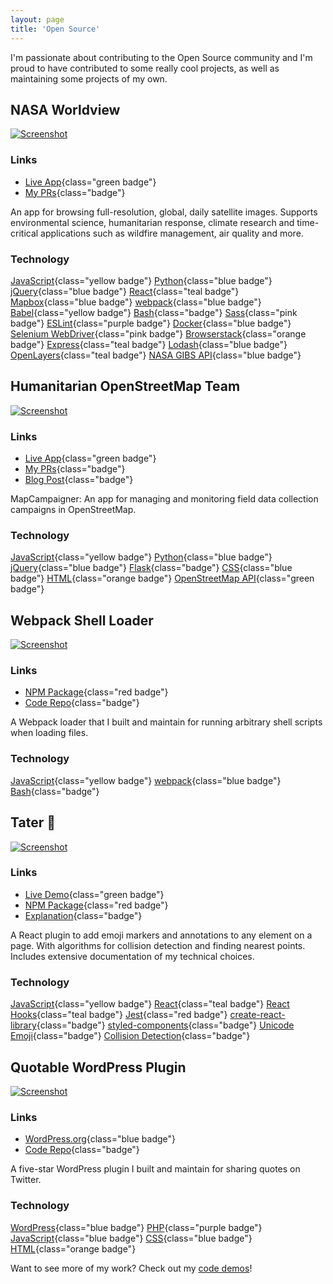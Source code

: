 ```yaml
---
layout: page
title: 'Open Source'
---
```


I'm passionate about contributing to the Open Source community and I'm proud to have contributed to some really cool projects, as well as maintaining some projects of my own.

<div class="tile-list">
<div class="project tile">

## NASA Worldview

[![Screenshot](/screenshots/nasa-worldview.png)](https://worldview.earthdata.nasa.gov/)

### Links

- [Live App](https://worldview.earthdata.nasa.gov/){class="green badge"}
- [My PRs](https://github.com/nasa-gibs/worldview/pulls?utf8=%E2%9C%93&q=+is%3Apr+author%3Alocaljo+){class="badge"}

An app for browsing full-resolution, global, daily satellite images. Supports environmental science, humanitarian response, climate research and time-critical applications such as wildfire management, air quality and more.

### Technology

[JavaScript](#){class="yellow badge"}
[Python](#){class="blue badge"}
[jQuery](#){class="blue badge"}
[React](#){class="teal badge"}
[Mapbox](#){class="blue badge"}
[webpack](#){class="blue badge"}
[Babel](#){class="yellow badge"}
[Bash](#){class="badge"}
[Sass](#){class="pink badge"}
[ESLint](#){class="purple badge"}
[Docker](#){class="blue badge"}
[Selenium WebDriver](#){class="pink badge"}
[Browserstack](#){class="orange badge"}
[Express](#){class="teal badge"}
[Lodash](#){class="blue badge"}
[OpenLayers](#){class="teal badge"}
[NASA GIBS API](#){class="blue badge"}

</div>
<div class="project tile">

## Humanitarian OpenStreetMap Team

[![Screenshot](/screenshots/humanitarian-osm-mapcampaigner.png)](https://campaigns.hotosm.org/)

### Links

- [Live App](https://campaigns.hotosm.org/){class="green badge"}
- [My PRs](https://github.com/hotosm/MapCampaigner/pulls?utf8=%E2%9C%93&q=is%3Apr+author%3Alocaljo+){class="badge"}
- [Blog Post](https://www.hotosm.org/updates/mapcampaigner-gets-new-look-and-features-for-2020/){class="badge"}

MapCampaigner: An app for managing and monitoring field data collection campaigns in OpenStreetMap.

### Technology

[JavaScript](#){class="yellow badge"}
[Python](#){class="blue badge"}
[jQuery](#){class="blue badge"}
[Flask](#){class="badge"}
[CSS](#){class="blue badge"}
[HTML](#){class="orange badge"}
[OpenStreetMap API](#){class="green badge"}

</div>
<div class="project tile">

## Webpack Shell Loader

[![Screenshot](/screenshots/webpack-shell-loader.png)](https://www.npmjs.com/package/shell-loader)

### Links

- [NPM Package](https://www.npmjs.com/package/shell-loader){class="red badge"}
- [Code Repo](https://github.com/localjo/shell-loader){class="badge"}

A Webpack loader that I built and maintain for running arbitrary shell scripts when loading files.

### Technology

[JavaScript](#){class="yellow badge"}
[webpack](#){class="blue badge"}
[Bash](#){class="badge"}

</div>

<div class="project tile">

## Tater 🥔

[![Screenshot](/screenshots/react-tater.png)](https://www.npmjs.com/package/react-tater)

### Links

- [Live Demo](https://iamlocaljo.com/graphy-react-challenge/){class="green badge"}
- [NPM Package](https://www.npmjs.com/package/react-tater){class="red badge"}
- [Explanation](https://github.com/localjo/graphy-react-challenge){class="badge"}

A React plugin to add emoji markers and annotations to any element on a page. With algorithms for collision detection and finding nearest points. Includes extensive documentation of my technical choices.

### Technology

[JavaScript](#){class="yellow badge"}
[React](#){class="teal badge"}
[React Hooks](#){class="teal badge"}
[Jest](#){class="red badge"}
[create-react-library](#){class="badge"}
[styled-components](#){class="badge"}
[Unicode Emoji](#){class="badge"}
[Collision Detection](#){class="badge"}

</div>

<div class="project tile">

## Quotable WordPress Plugin

[![Screenshot](/screenshots/wordpress-quotable.png)](https://wordpress.org/plugins/quotable/)

### Links

- [WordPress.org](https://wordpress.org/plugins/quotable/){class="blue badge"}
- [Code Repo](https://github.com/localjo/quotable-wp){class="badge"}

A five-star WordPress plugin I built and maintain for sharing quotes on Twitter.

### Technology

[WordPress](#){class="blue badge"}
[PHP](#){class="purple badge"}
[JavaScript](#){class="blue badge"}
[CSS](#){class="blue badge"}
[HTML](#){class="orange badge"}

</div>
</div>

Want to see more of my work? Check out my [code demos](/code-demos/)!
